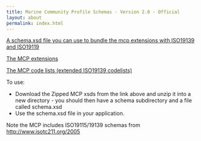 ```yaml
---
title: Marine Community Profile Schemas - Version 2.0 - Official
layout: about
permalink: index.html
---
```


<!-- 
  - can use yaml to encode the entries in public 
  - or even just extract with pattern matching on static content
  - Could symbolically link into the public dir? - linking exposes the entire subdirectory...

  - perhaps browse geonetwork plugins...
  - note that it's regenerating constantly...
-->

<!-- think we want hard-coded links in order to control ordering -->

[A schema.xsd file you can use to bundle the mcp extensions with ISO19139 and ISO19119](/public/download/mcpExtensions.xsd)

[The MCP extensions](/public/download/mcpExtensions.xsd)

[The MCP code lists (extended ISO19139 codelists)](/public/download/mcpDwcTerms.xsd)

To use:

  - Download the Zipped MCP xsds from the link above and unzip it into a new directory - you should then have a schema subdirectory and a file called schema.xsd
  - Use the schema.xsd file in your application.


Note the MCP includes ISO19115/19139 schemas from <http://www.isotc211.org/2005>


